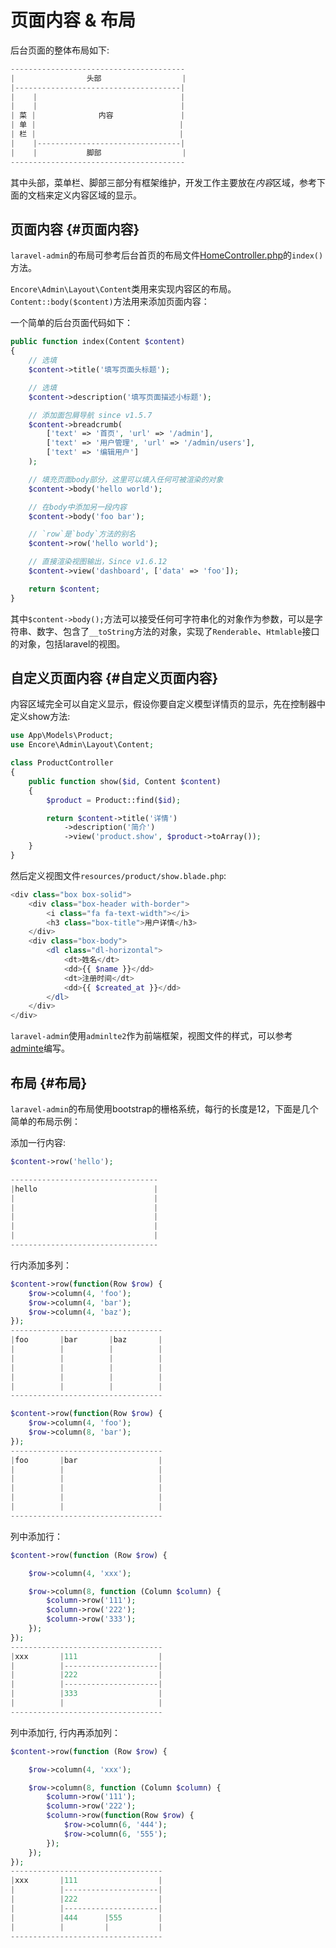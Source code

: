 # 页面内容 & 布局

后台页面的整体布局如下:

```php
---------------------------------------
|                头部                  |
|-------------------------------------|
|    |                                |
|    |                                |
| 菜 |              内容               |
| 单 |                                |
| 栏 |                                |
|    |--------------------------------|
|    |           脚部                  |
---------------------------------------
```

其中头部，菜单栏、脚部三部分有框架维护，开发工作主要放在*内容*区域，参考下面的文档来定义内容区域的显示。

## 页面内容 {#页面内容}

`laravel-admin`的布局可参考后台首页的布局文件[HomeController.php](https://github.com/z-song/laravel-admin/blob/master/src/Console/stubs/HomeController.stub)的`index()`方法。

`Encore\Admin\Layout\Content`类用来实现内容区的布局。`Content::body($content)`方法用来添加页面内容：

一个简单的后台页面代码如下：

```php
public function index(Content $content)
{
    // 选填
    $content->title('填写页面头标题');

    // 选填
    $content->description('填写页面描述小标题');

    // 添加面包屑导航 since v1.5.7
    $content->breadcrumb(
        ['text' => '首页', 'url' => '/admin'],
        ['text' => '用户管理', 'url' => '/admin/users'],
        ['text' => '编辑用户']
    );

    // 填充页面body部分，这里可以填入任何可被渲染的对象
    $content->body('hello world');

    // 在body中添加另一段内容
    $content->body('foo bar');

    // `row`是`body`方法的别名
    $content->row('hello world');

    // 直接渲染视图输出，Since v1.6.12
    $content->view('dashboard', ['data' => 'foo']);

    return $content;
}
```

其中`$content->body();`方法可以接受任何可字符串化的对象作为参数，可以是字符串、数字、包含了`__toString`方法的对象，实现了`Renderable`、`Htmlable`接口的对象，包括laravel的视图。

## 自定义页面内容 {#自定义页面内容}

内容区域完全可以自定义显示，假设你要自定义模型详情页的显示，先在控制器中定义show方法:

```php
use App\Models\Product;
use Encore\Admin\Layout\Content;

class ProductController
{
    public function show($id, Content $content)
    {
        $product = Product::find($id);

        return $content->title('详情')
            ->description('简介')
            ->view('product.show', $product->toArray());
    }
}
```

然后定义视图文件`resources/product/show.blade.php`:

```php
<div class="box box-solid">
    <div class="box-header with-border">
        <i class="fa fa-text-width"></i>
        <h3 class="box-title">用户详情</h3>
    </div>
    <div class="box-body">
        <dl class="dl-horizontal">
            <dt>姓名</dt>
            <dd>{{ $name }}</dd>
            <dt>注册时间</dt>
            <dd>{{ $created_at }}</dd>
        </dl>
    </div>
</div>
```

`laravel-admin`使用`adminlte2`作为前端框架，视图文件的样式，可以参考[adminte](https://adminlte.io/themes/AdminLTE/pages/UI/general.html)编写。

## 布局 {#布局}

`laravel-admin`的布局使用bootstrap的栅格系统，每行的长度是12，下面是几个简单的布局示例：

添加一行内容:

```php
$content->row('hello');

---------------------------------
|hello                          |
|                               |
|                               |
|                               |
|                               |
|                               |
---------------------------------
```

行内添加多列：

```php
$content->row(function(Row $row) {
    $row->column(4, 'foo');
    $row->column(4, 'bar');
    $row->column(4, 'baz');
});
----------------------------------
|foo       |bar       |baz       |
|          |          |          |
|          |          |          |
|          |          |          |
|          |          |          |
|          |          |          |
----------------------------------

$content->row(function(Row $row) {
    $row->column(4, 'foo');
    $row->column(8, 'bar');
});
----------------------------------
|foo       |bar                  |
|          |                     |
|          |                     |
|          |                     |
|          |                     |
|          |                     |
----------------------------------
```

列中添加行：

```php
$content->row(function (Row $row) {

    $row->column(4, 'xxx');

    $row->column(8, function (Column $column) {
        $column->row('111');
        $column->row('222');
        $column->row('333');
    });
});
----------------------------------
|xxx       |111                  |
|          |---------------------|
|          |222                  |
|          |---------------------|
|          |333                  |
|          |                     |
----------------------------------
```

列中添加行, 行内再添加列：

```php
$content->row(function (Row $row) {

    $row->column(4, 'xxx');

    $row->column(8, function (Column $column) {
        $column->row('111');
        $column->row('222');
        $column->row(function(Row $row) {
            $row->column(6, '444');
            $row->column(6, '555');
        });
    });
});
----------------------------------
|xxx       |111                  |
|          |---------------------|
|          |222                  |
|          |---------------------|
|          |444      |555        |
|          |         |           |
----------------------------------
```